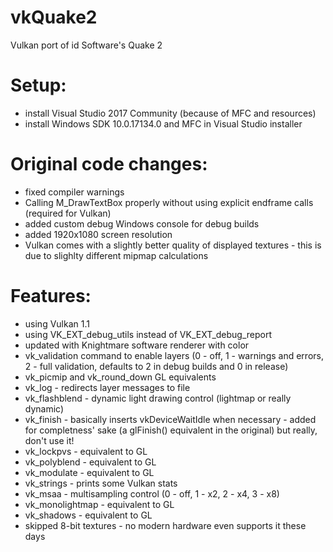 # vkQuake2
Vulkan port of id Software's Quake 2

Setup:
===
- install Visual Studio 2017 Community (because of MFC and resources)
- install Windows SDK 10.0.17134.0 and MFC in Visual Studio installer

Original code changes:
===
- fixed compiler warnings
- Calling M_DrawTextBox properly without using explicit endframe calls (required for Vulkan)
- added custom debug Windows console for debug builds
- added 1920x1080 screen resolution
- Vulkan comes with a slightly better quality of displayed textures - this is due to slighlty different mipmap calculations

Features:
===
- using Vulkan 1.1
- using VK_EXT_debug_utils instead of VK_EXT_debug_report
- updated with Knightmare software renderer with color
- vk_validation command to enable layers (0 - off, 1 - warnings and errors, 2 - full validation, defaults to 2 in debug builds and 0 in release)
- vk_picmip and vk_round_down GL equivalents
- vk_log - redirects layer messages to file
- vk_flashblend - dynamic light drawing control (lightmap or really dynamic)
- vk_finish - basically inserts vkDeviceWaitIdle when necessary - added for completness' sake (a glFinish() equivalent in the original) but really, don't use it!
- vk_lockpvs - equivalent to GL
- vk_polyblend - equivalent to GL
- vk_modulate - equivalent to GL
- vk_strings - prints some Vulkan stats
- vk_msaa - multisampling control (0 - off, 1 - x2, 2 - x4, 3 - x8)
- vk_monolightmap - equivalent to GL
- vk_shadows - equivalent to GL
- skipped 8-bit textures - no modern hardware even supports it these days